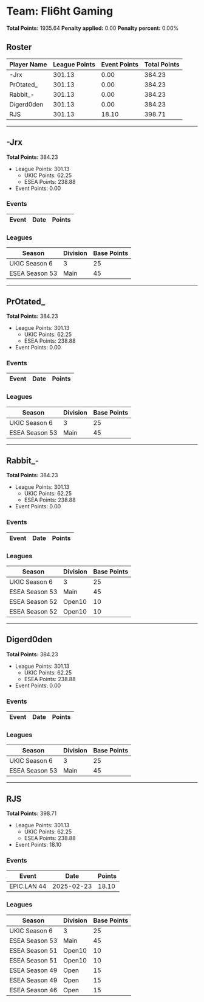 # Team: Fli6ht Gaming

**Total Points:** 1935.64
**Penalty applied:** 0.00
**Penalty percent:** 0.00%

## Roster
| Player Name | League Points | Event Points | Total Points |
|-------------|--------------|--------------|-------------|
| -Jrx | 301.13 | 0.00 | 384.23 |
| PrOtated_ | 301.13 | 0.00 | 384.23 |
| Rabbit_- | 301.13 | 0.00 | 384.23 |
| Digerd0den | 301.13 | 0.00 | 384.23 |
| RJS | 301.13 | 18.10 | 398.71 |

---

## -Jrx

**Total Points:** 384.23

- League Points: 301.13
  - UKIC Points: 62.25
  - ESEA Points: 238.88
- Event Points: 0.00

### Events
| Event | Date | Points |
|-------|------|--------|
### Leagues
| Season | Division | Base Points |
|--------|----------|-------------|
| UKIC Season 6 | 3 | 25 |
| ESEA Season 53 | Main | 45 |
---

## PrOtated_

**Total Points:** 384.23

- League Points: 301.13
  - UKIC Points: 62.25
  - ESEA Points: 238.88
- Event Points: 0.00

### Events
| Event | Date | Points |
|-------|------|--------|
### Leagues
| Season | Division | Base Points |
|--------|----------|-------------|
| UKIC Season 6 | 3 | 25 |
| ESEA Season 53 | Main | 45 |
---

## Rabbit_-

**Total Points:** 384.23

- League Points: 301.13
  - UKIC Points: 62.25
  - ESEA Points: 238.88
- Event Points: 0.00

### Events
| Event | Date | Points |
|-------|------|--------|
### Leagues
| Season | Division | Base Points |
|--------|----------|-------------|
| UKIC Season 6 | 3 | 25 |
| ESEA Season 53 | Main | 45 |
| ESEA Season 52 | Open10 | 10 |
| ESEA Season 52 | Open10 | 10 |
---

## Digerd0den

**Total Points:** 384.23

- League Points: 301.13
  - UKIC Points: 62.25
  - ESEA Points: 238.88
- Event Points: 0.00

### Events
| Event | Date | Points |
|-------|------|--------|
### Leagues
| Season | Division | Base Points |
|--------|----------|-------------|
| UKIC Season 6 | 3 | 25 |
| ESEA Season 53 | Main | 45 |
---

## RJS

**Total Points:** 398.71

- League Points: 301.13
  - UKIC Points: 62.25
  - ESEA Points: 238.88
- Event Points: 18.10

### Events
| Event | Date | Points |
|-------|------|--------|
| EPIC.LAN 44 | 2025-02-23 | 18.10 |
### Leagues
| Season | Division | Base Points |
|--------|----------|-------------|
| UKIC Season 6 | 3 | 25 |
| ESEA Season 53 | Main | 45 |
| ESEA Season 51 | Open10 | 10 |
| ESEA Season 51 | Open10 | 10 |
| ESEA Season 49 | Open | 15 |
| ESEA Season 49 | Open | 15 |
| ESEA Season 46 | Open | 15 |